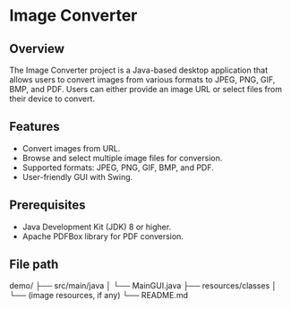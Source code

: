 # Image Converter

## Overview
The Image Converter project is a Java-based desktop application that allows users to convert images from various formats to JPEG, PNG, GIF, BMP, and PDF. Users can either provide an image URL or select files from their device to convert.

## Features
- Convert images from URL.
- Browse and select multiple image files for conversion.
- Supported formats: JPEG, PNG, GIF, BMP, and PDF.
- User-friendly GUI with Swing.

## Prerequisites
- Java Development Kit (JDK) 8 or higher.
- Apache PDFBox library for PDF conversion.

## File path

demo/
├── src/main/java
│             └── MainGUI.java
├── resources/classes
│               └── (image resources, if any)
└── README.md

